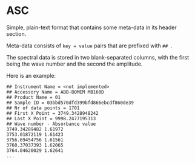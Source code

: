 # ASC

Simple, plain-text format that contains some meta-data in its header section.

Meta-data consists of `key = value` pairs that are prefixed with `## `.

The spectral data is stored in two blank-separated columns, with the
first being the wave number and the second the amplitude.

Here is an example:

```
## Instrument Name = <not implemented>
## Accessory Name = ABB-BOMEM MB160D
## Product Name = 01
## Sample ID = 03bbd570dfd399bfd866ebcdf860de39
## Nr of data points = 1701
## First X Point = 3749.3428948242
## Last X Point = 9998.2477195313
## Wave number - Absorbance value
3749.34289482 1.61972
3753.01872119 1.61423
3756.69454756 1.61561
3760.37037393 1.62065
3764.04620029 1.62641
...
```
